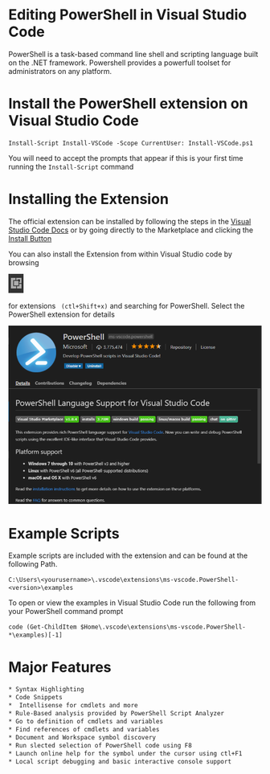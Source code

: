 # Editing PowerShell in Visual Studio Code

PowerShell is a task-based command line shell and scripting language built on the .NET framework.
Powershell provides a powerfull toolset for administrators on any platform.

# Install the PowerShell extension on Visual Studio Code
    Install-Script Install-VSCode -Scope CurrentUser: Install-VSCode.ps1
You will need to accept the prompts that appear if this is your first time running the ``` Install-Script ``` command

# Installing the Extension

The official extension can be installed by following the steps in the
[Visual Studio Code Docs](https://code.visualstudio.com/docs/editor/extension-gallery)
or by going directly to the Marketplace and clicking the [Install Button](vscode:extension/ms-vscode.PowerShell)

You can also install the Extension from within Visual Studio code by 
browsing 

![Extension Browser](images/powershell/extensionBrowser.png)

 for extensions ` (ctl+Shift+x)`  and searching for PowerShell. Select the PowerShell extension for details  

 ![PowerShell Extension Details](images/powershell/PowerShellExtension.png)

 # Example Scripts
Example scripts are included with the extension and can be found at the following Path.

    C:\Users\<yourusername>\.vscode\extensions\ms-vscode.PowerShell-<version>\examples

To open or view the examples in Visual Studio Code run the following from your PowerShell command prompt

    code (Get-ChildItem $Home\.vscode\extensions\ms-vscode.PowerShell-*\examples)[-1]



# Major Features

    * Syntax Highlighting
    * Code Snippets
    *  Intellisense for cmdlets and more
    * Rule-Based analysis provided by PowerShell Script Analyzer
    * Go to definition of cmdlets and variables
    * Find references of cmdlets and variables
    * Document and Workspace symbol discovery
    * Run slected selection of PowerShell code using F8
    * Launch online help for the symbol under the cursor using ctl+F1
    * Local script debugging and basic interactive console support
    

